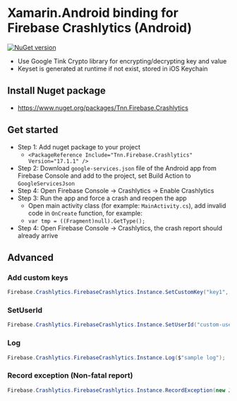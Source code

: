 # Xamarin.Android binding for Firebase Crashlytics (Android)
[![NuGet version](https://badge.fury.io/nu/Tnn.Firebase.Crashlytics.svg)](https://badge.fury.io/nu/Tnn.Firebase.Crashlytics)

- Use Google Tink Crypto library for encrypting/decrypting key and value
- Keyset is generated at runtime if not exist, stored in iOS Keychain

## Install Nuget package
- https://www.nuget.org/packages/Tnn.Firebase.Crashlytics

## Get started
- Step 1: Add nuget package to your project
    - `<PackageReference Include="Tnn.Firebase.Crashlytics" Version="17.1.1" />`
- Step 2: Download `google-services.json` file of the Android app from Firebase Console and add to the project, set Build Action to `GoogleServicesJson`
- Step 4: Open Firebase Console -> Crashlytics -> Enable Crashlytics
- Step 3: Run the app and force a crash and reopen the app
    + Open main activity class (for example: `MainActivity.cs`), add invalid code in `OnCreate` function, for example:
    + `var tmp = ((Fragment)null).GetType();`
- Step 4: Open Firebase Console -> Crashlytics, the crash report should already arrive
    
## Advanced
### Add custom keys
```csharp
Firebase.Crashlytics.FirebaseCrashlytics.Instance.SetCustomKey("key1", "value2");
```

### SetUserId
```csharp
Firebase.Crashlytics.FirebaseCrashlytics.Instance.SetUserId("custom-user-id");
```

### Log
```csharp
Firebase.Crashlytics.FirebaseCrashlytics.Instance.Log($"sample log");
```

### Record exception (Non-fatal report)
```csharp
Firebase.Crashlytics.FirebaseCrashlytics.Instance.RecordException(new Java.Lang.Exception($"sample exception"));
```
